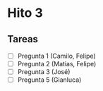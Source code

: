 # Hito 3
## Tareas

- [ ] Pregunta 1 (Camilo, Felipe)
- [ ] Pregunta 2 (Matias, Felipe)
- [ ] Pregunta 3 (José)
- [ ] Pregunta 5 (Gianluca)
